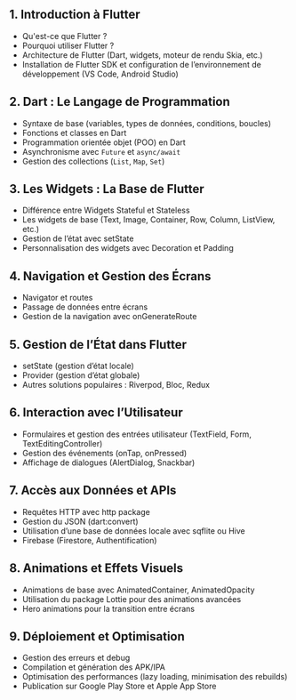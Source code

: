 ## 1. Introduction à Flutter  
- Qu'est-ce que Flutter ?  
- Pourquoi utiliser Flutter ?  
- Architecture de Flutter (Dart, widgets, moteur de rendu Skia, etc.)  
- Installation de Flutter SDK et configuration de l’environnement de développement (VS Code, Android Studio)  

## 2. Dart : Le Langage de Programmation  
- Syntaxe de base (variables, types de données, conditions, boucles)  
- Fonctions et classes en Dart  
- Programmation orientée objet (POO) en Dart  
- Asynchronisme avec `Future` et `async/await`  
- Gestion des collections (`List`, `Map`, `Set`)

## 3. Les Widgets : La Base de Flutter
- Différence entre Widgets Stateful et Stateless
- Les widgets de base (Text, Image, Container, Row, Column, ListView, etc.)
- Gestion de l’état avec setState
- Personnalisation des widgets avec Decoration et Padding
## 4. Navigation et Gestion des Écrans
- Navigator et routes
- Passage de données entre écrans
- Gestion de la navigation avec onGenerateRoute
## 5. Gestion de l’État dans Flutter
- setState (gestion d’état locale)
- Provider (gestion d’état globale)
- Autres solutions populaires : Riverpod, Bloc, Redux
## 6. Interaction avec l’Utilisateur
- Formulaires et gestion des entrées utilisateur (TextField, Form, TextEditingController)
- Gestion des événements (onTap, onPressed)
- Affichage de dialogues (AlertDialog, Snackbar)
## 7. Accès aux Données et APIs
- Requêtes HTTP avec http package
- Gestion du JSON (dart:convert)
- Utilisation d’une base de données locale avec sqflite ou Hive
- Firebase (Firestore, Authentification)
## 8. Animations et Effets Visuels
- Animations de base avec AnimatedContainer, AnimatedOpacity
- Utilisation du package Lottie pour des animations avancées
- Hero animations pour la transition entre écrans
## 9. Déploiement et Optimisation
- Gestion des erreurs et debug
- Compilation et génération des APK/IPA
- Optimisation des performances (lazy loading, minimisation des rebuilds)
- Publication sur Google Play Store et Apple App Store
